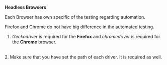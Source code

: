<b>Headless Browsers</b>

Each Browser has own specific of the testing regarding automation.

Firefox and Chrome do not have big difference in the automated testing.

1. <i>Geckodriver</i> is required for the <b>Firefox</b> and <i>chromedriver</i> is required for the <b>Chrome</b> browser.
<br>
2. Make sure that you have set the path of each driver. It is required as well.
<br>

